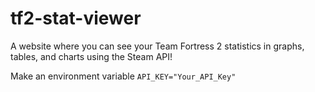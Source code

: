 # tf2-stat-viewer
A website where you can see your Team Fortress 2 statistics in graphs, tables, and charts using the Steam API!

Make an environment variable `API_KEY="Your_API_Key"`
